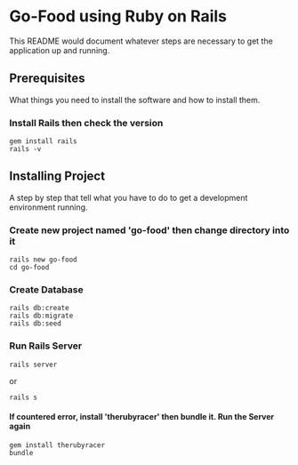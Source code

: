# Go-Food using Ruby on Rails

This README would document whatever steps are necessary to get the application up and running.

## Prerequisites

What things you need to install the software and how to install them.

### Install Rails then check the version

```
gem install rails
rails -v
```

## Installing Project

A step by step that tell what you have to do to get a development environment running.

### Create new project named 'go-food' then change directory into it

```
rails new go-food
cd go-food
```

### Create Database

```
rails db:create
rails db:migrate
rails db:seed
```

### Run Rails Server

```
rails server
```

or

```
rails s
```

#### If countered error, install 'therubyracer' then bundle it. Run the Server again

```
gem install therubyracer
bundle
```

<!-- An example of getting some data out of the system or using it for a little demo -->